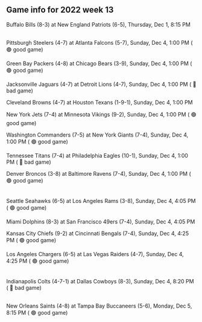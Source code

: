 ## Game info for 2022 week 13
Buffalo Bills (8-3) at New England Patriots (6-5), Thursday, Dec 1, 8:15 PM

<br/>Pittsburgh Steelers (4-7) at Atlanta Falcons (5-7), Sunday, Dec 4, 1:00 PM (	:green_circle: good game)

Green Bay Packers (4-8) at Chicago Bears (3-9), Sunday, Dec 4, 1:00 PM (	:green_circle: good game)

Jacksonville Jaguars (4-7) at Detroit Lions (4-7), Sunday, Dec 4, 1:00 PM (	:red_circle: bad game)

Cleveland Browns (4-7) at Houston Texans (1-9-1), Sunday, Dec 4, 1:00 PM

New York Jets (7-4) at Minnesota Vikings (9-2), Sunday, Dec 4, 1:00 PM (	:green_circle: good game)

Washington Commanders (7-5) at New York Giants (7-4), Sunday, Dec 4, 1:00 PM (	:green_circle: good game)

Tennessee Titans (7-4) at Philadelphia Eagles (10-1), Sunday, Dec 4, 1:00 PM (	:red_circle: bad game)

Denver Broncos (3-8) at Baltimore Ravens (7-4), Sunday, Dec 4, 1:00 PM (	:green_circle: good game)

<br/>Seattle Seahawks (6-5) at Los Angeles Rams (3-8), Sunday, Dec 4, 4:05 PM (	:green_circle: good game)

Miami Dolphins (8-3) at San Francisco 49ers (7-4), Sunday, Dec 4, 4:05 PM

Kansas City Chiefs (9-2) at Cincinnati Bengals (7-4), Sunday, Dec 4, 4:25 PM (	:green_circle: good game)

Los Angeles Chargers (6-5) at Las Vegas Raiders (4-7), Sunday, Dec 4, 4:25 PM (	:green_circle: good game)

<br/>Indianapolis Colts (4-7-1) at Dallas Cowboys (8-3), Sunday, Dec 4, 8:20 PM (	:red_circle: bad game)

<br/>New Orleans Saints (4-8) at Tampa Bay Buccaneers (5-6), Monday, Dec 5, 8:15 PM (	:green_circle: good game)

